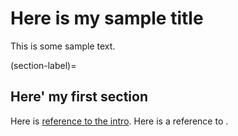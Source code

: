 # Here is my sample title

This is some sample text.

(section-label)=
## Here' my first section

Here is [reference to the intro](intro.md). Here is a reference to [](section-label).